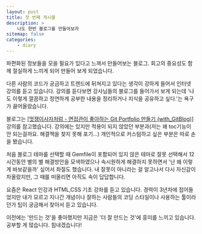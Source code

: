 ```yaml
---
layout: post
title: 첫 번째 게시물
description: >
    나도 한번 블로그를 만들어보자
sitemap: false
categories:
    - diary
---
```


파편화된 정보들을 모을 필요가 있다고 느껴서 만들어보는 블로그.
회고의 중요성도 함께 절실하게 느끼게 되어 만들어 보게 되었습니다.

다른 사람의 코드가 궁금하고 트렌드에 뒤쳐지고 있다는 생각이 강하게 들어서 인터넷 강의를 듣고 있습니다. 강의를 듣다보면 강사님들의 블로그를 들어가서 보게 되는데 '나도 이렇게 깔끔하고 정연하게 공부한 내용을 정리하거나 지식을 공유하고 싶다.'는 욕구가 끓어올랐습니다.

블로그는 <a href="https://projectlion.io/courses/technology/gitblog" target="_black">[멋쟁이사자처럼 - 면접관이 좋아하는 Git Portfolio 만들기 (with_GitBlog)]</a> 강의를 참고했습니다.
강의에는 있지만 적용이 되지 않았던 부분과(저는 왜 toc기능이 안 되는걸까요. 해결책을 찾지 못해 포기...) 개인적으로 커스텀하고 싶은 부분은 따로 손을 봤습니다.

처음 블로그 테마를 선택할 때 Gemfile이 포함되어 있지 않은 테마로 잘못 선택해서 12시간동안 별의 별 해결방안을 모색하였으나 속시원하게 해결하지 못하면서 '난 왜 이렇게 바보같을까' 싶어서 좌절도 했습니다. 내 잘못이 아니라는 걸 알고나서 다시 자신감이 차올랐지만, 그 때를 떠올리면 아직도 속이 답답합니다.

요즘은 React 인강과 HTML,CSS 기초 강좌를 듣고 있습니다.
경력이 3년차에 접어들었지만 내가 모르고 지나간 개념이나 잘하는 사람들의 코딩 스타일이나
사용하는 툴이라던가 팁이 궁금해서 찾아서 듣고 있습니다.

이전에는 '만드는 것'을 좋아했지만 지금은 '더 잘 만드는 것'에 흥미를 느끼고 있습니다.
공부할 게 많습니다.
힘내겠습니다!
